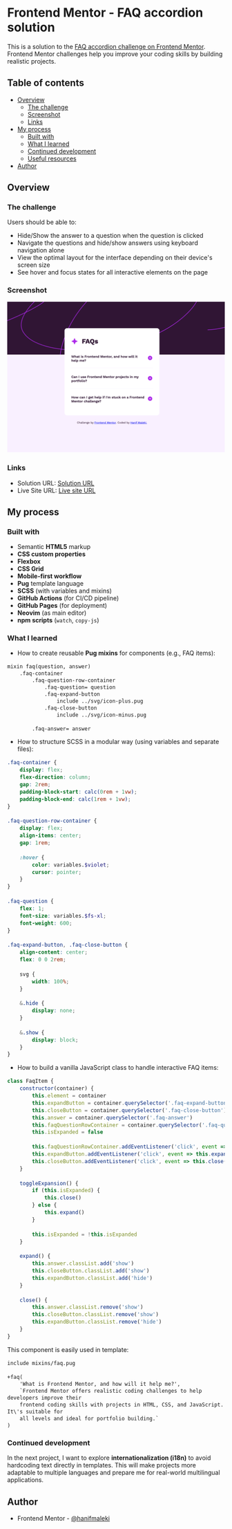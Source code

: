 # Frontend Mentor - FAQ accordion solution

This is a solution to the [FAQ accordion challenge on Frontend Mentor](https://www.frontendmentor.io/challenges/faq-accordion-wyfFdeBwBz). Frontend Mentor challenges help you improve your coding skills by building realistic projects. 

## Table of contents

- [Overview](#overview)
  - [The challenge](#the-challenge)
  - [Screenshot](#screenshot)
  - [Links](#links)
- [My process](#my-process)
  - [Built with](#built-with)
  - [What I learned](#what-i-learned)
  - [Continued development](#continued-development)
  - [Useful resources](#useful-resources)
- [Author](#author)

## Overview

### The challenge

Users should be able to:

- Hide/Show the answer to a question when the question is clicked
- Navigate the questions and hide/show answers using keyboard navigation alone
- View the optimal layout for the interface depending on their device's screen size
- See hover and focus states for all interactive elements on the page

### Screenshot

![](./screenshot.png)

### Links

- Solution URL: [Solution URL](https://github.com/hanifmaleki/Faq-Accordion)
- Live Site URL: [Live site URL](https://hanifmaleki.github.io/Faq-Accordion/)

## My process

### Built with
- Semantic **HTML5** markup  
- **CSS custom properties**  
- **Flexbox**  
- **CSS Grid**  
- **Mobile-first workflow**  
- **Pug** template language  
- **SCSS** (with variables and mixins)  
- **GitHub Actions** (for CI/CD pipeline)  
- **GitHub Pages** (for deployment)  
- **Neovim** (as main editor)  
- **npm scripts** (`watch`, `copy-js`)  

### What I learned
- How to create reusable **Pug mixins** for components (e.g., FAQ items):

```pug
mixin faq(question, answer)
    .faq-container 
        .faq-question-row-container
            .faq-question= question 
            .faq-expand-button
                include ../svg/icon-plus.pug
            .faq-close-button
                include ../svg/icon-minus.pug

        .faq-answer= answer 
```

- How to structure SCSS in a modular way (using variables and separate files):
```scss
.faq-container {
    display: flex;
    flex-direction: column;
    gap: 2rem;
    padding-block-start: calc(0rem + 1vw);
    padding-block-end: calc(1rem + 1vw);
}

.faq-question-row-container {
    display: flex;
    align-items: center;
    gap: 1rem;

    :hover {
        color: variables.$violet;
        cursor: pointer;
    }
}

.faq-question {
    flex: 1;
    font-size: variables.$fs-xl;
    font-weight: 600;
}

.faq-expand-button, .faq-close-button {
    align-content: center;
    flex: 0 0 2rem;

    svg {
        width: 100%;
    }

    &.hide {
        display: none;
    }

    &.show {
        display: block;
    }
}
```

- How to build a vanilla JavaScript class to handle interactive FAQ items:
```js
class FaqItem {
    constructor(container) {
        this.element = container
        this.expandButton = container.querySelector('.faq-expand-button')
        this.closeButton = container.querySelector('.faq-close-button')
        this.answer = container.querySelector('.faq-answer')
        this.faqQuestionRowContainer = container.querySelector('.faq-question-row-container')
        this.isExpanded = false

        this.faqQuestionRowContainer.addEventListener('click', event => this.toggleExpansion())
        this.expandButton.addEventListener('click', event => this.expand(event))
        this.closeButton.addEventListener('click', event => this.close(event))
    }

    toggleExpansion() {
        if (this.isExpanded) {
            this.close()
        } else {
            this.expand()
        }

        this.isExpanded = !this.isExpanded
    }

    expand() {
        this.answer.classList.add('show')
        this.closeButton.classList.add('show')
        this.expandButton.classList.add('hide')
    }

    close() {
        this.answer.classList.remove('show')
        this.closeButton.classList.remove('show')
        this.expandButton.classList.remove('hide')
    }
}
```

This component is easily used in template:

```pug
include mixins/faq.pug

+faq(
    'What is Frontend Mentor, and how will it help me?',
    `Frontend Mentor offers realistic coding challenges to help developers improve their 
    frontend coding skills with projects in HTML, CSS, and JavaScript. It\'s suitable for
    all levels and ideal for portfolio building.`
)
```

### Continued development
In the next project, I want to explore **internationalization (i18n)** to avoid hardcoding text directly in templates. This will make projects more adaptable to multiple languages 
and prepare me for real-world multilingual applications.

## Author

- Frontend Mentor - [@hanifmaleki](https://www.frontendmentor.io/profile/hanifmaleki)

